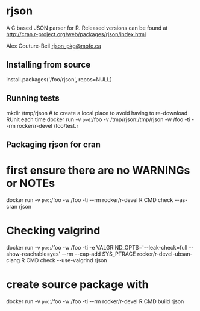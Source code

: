 rjson
=====

A C based JSON parser for R.
Released versions can be found at http://cran.r-project.org/web/packages/rjson/index.html

Alex Couture-Beil
rjson_pkg@mofo.ca


Installing from source
----------------------

install.packages('/foo/rjson', repos=NULL)


Running tests
-------------

mkdir /tmp/rjson # to create a local place to avoid having to re-download RUnit each time
docker run -v `pwd`:/foo -v /tmp/rjson:/tmp/rjson -w /foo -ti --rm rocker/r-devel /foo/test.r

Packaging rjson for cran
------------------------

# first ensure there are no WARNINGs or NOTEs
docker run -v `pwd`:/foo -w /foo -ti --rm rocker/r-devel R CMD check --as-cran rjson

# Checking valgrind

docker run -v `pwd`:/foo -w /foo -ti -e VALGRIND_OPTS='--leak-check=full --show-reachable=yes' --rm --cap-add SYS_PTRACE rocker/r-devel-ubsan-clang R CMD check --use-valgrind rjson

# create source package with
docker run -v `pwd`:/foo -w /foo -ti --rm rocker/r-devel R CMD build rjson
